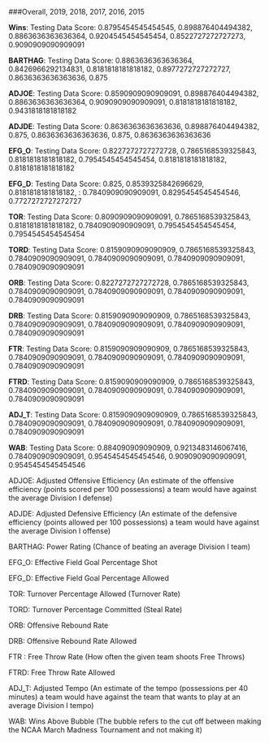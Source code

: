 ###Overall, 2019, 2018, 2017, 2016, 2015

**Wins**: Testing Data Score: 0.8795454545454545,  0.898876404494382, 0.8863636363636364,  0.9204545454545454, 0.8522727272727273,  0.9090909090909091

**BARTHAG**: Testing Data Score: 0.8863636363636364, 0.8426966292134831, 0.8181818181818182,  0.8977272727272727,  0.8636363636363636,  0.875
            
**ADJOE**: Testing Data Score: 0.8590909090909091, 0.898876404494382, 0.8863636363636364,  0.9090909090909091, 0.8181818181818182, 0.9431818181818182
            
**ADJDE**: Testing Data Score: 0.8636363636363636, 0.898876404494382, 0.875, 0.8636363636363636, 0.875, 0.8636363636363636

**EFG_O**: Testing Data Score: 0.8227272727272728, 0.7865168539325843, 0.8181818181818182, 0.7954545454545454, 0.8181818181818182, 0.8181818181818182
            
**EFG_D**: Testing Data Score: 0.825, 0.8539325842696629, 0.8181818181818182, : 0.7840909090909091,  0.8295454545454546,  0.7727272727272727
            
**TOR**: Testing Data Score: 0.8090909090909091, 0.7865168539325843,  0.8181818181818182, 0.7840909090909091, 0.7954545454545454, 0.7954545454545454
            
**TORD**: Testing Data Score: 0.8159090909090909, 0.7865168539325843,  0.7840909090909091, 0.7840909090909091, 0.7840909090909091,  0.7840909090909091
            
**ORB**: Testing Data Score: 0.8227272727272728, 0.7865168539325843,  0.7840909090909091, 0.7840909090909091,  0.7840909090909091, 0.7840909090909091
            
**DRB**: Testing Data Score: 0.8159090909090909, 0.7865168539325843,  0.7840909090909091,  0.7840909090909091,  0.7840909090909091, 0.7840909090909091
            
**FTR**: Testing Data Score: 0.8159090909090909, 0.7865168539325843, 0.7840909090909091, 0.7840909090909091,  0.7840909090909091, 0.7840909090909091
            
**FTRD**: Testing Data Score: 0.8159090909090909,  0.7865168539325843,  0.7840909090909091, 0.7840909090909091,  0.7840909090909091,  0.7840909090909091
            
**ADJ_T**: Testing Data Score: 0.8159090909090909,  0.7865168539325843,  0.7840909090909091, 0.7840909090909091,  0.7840909090909091,  0.7840909090909091
            
**WAB**: Testing Data Score: 0.884090909090909, 0.9213483146067416, 0.7840909090909091, 0.9545454545454546, 0.9090909090909091,  0.9545454545454546



ADJOE: Adjusted Offensive Efficiency (An estimate of the offensive efficiency (points scored per 100 possessions) a team would have against the average Division I defense)

ADJDE: Adjusted Defensive Efficiency (An estimate of the defensive efficiency (points allowed per 100 possessions) a team would have against the average Division I offense)

BARTHAG: Power Rating (Chance of beating an average Division I team)

EFG_O: Effective Field Goal Percentage Shot

EFG_D: Effective Field Goal Percentage Allowed

TOR: Turnover Percentage Allowed (Turnover Rate)

TORD: Turnover Percentage Committed (Steal Rate)

ORB: Offensive Rebound Rate

DRB: Offensive Rebound Rate Allowed

FTR : Free Throw Rate (How often the given team shoots Free Throws)

FTRD: Free Throw Rate Allowed

ADJ_T: Adjusted Tempo (An estimate of the tempo (possessions per 40 minutes) a team would have against the team that wants to play at an average Division I tempo)

WAB: Wins Above Bubble (The bubble refers to the cut off between making the NCAA March Madness Tournament and not making it)


